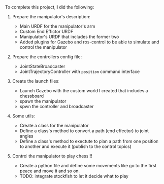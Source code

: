 To complete this project, I did the following:
1. Prepare the manipulator's description:
      - Main URDF for the manipulator's arm
      - Custom End Effictor URDF
      - Manipulator's URDF that includes the former two
      - Added plugins for Gazebo and ros-control to be able to simulate and control the manipulator

2. Prepare the controllers config file:
    -  JointStateBroadcaster
    -  JointTrajectoryController with `position` command interface
3. Create the launch files:
      - Launch Gazebo with the custom world I created that includes a chessboard
      - spawn the manipulator
      - spwn the controller and broadcaster
4. Some utils:
      - Create a class for the manipulator
      - Define a class's method to convert a path (end effector) to joint angles
      - Define a class's method to exectute to plan a path from one position to another and execute it (publish to the control topics)
5. Control the manipulator to play chess !!
      - Create a python file and define some movements like go to the first peace and move it and so on.
      - TODO: integrate stockfish to let it decide what to play
